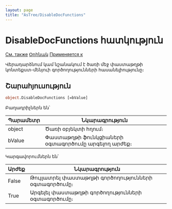 ```yaml
---
layout: page
title: "AsTree/DisableDocFunctions"
---
```

# DisableDocFunctions հատկություն

[См. также](../Astree.html) [Օրինակ](../../Examples/E_AsTree.html) [Применяется к](../Astree.md)

Վերադարձնում կամ նշանակում է ծառի մեջ փաստաթղթի կոնտեքստ-մենյուի գործողությունների հասանելիությունը։


## Շարահյուսություն

``` vb
object.DisableDocFunctions [=bValue]
```
Բաղադրիչներն են՝ 

| Պարամետր | Նկարագրություն |
|--|--|
| object |  Ծառի օբյեկտի հղում։|
| bValue | Փաստաթղթի ֆունկցիաների օգտագործումը արգելող արժեք։ |


Կարգավորումներն են՝


| Արժեք | Նկարագրություն |
|--|--|
| False | Թույլատրել փաստաթղթի գործողությունների օգտագործումը։ |
| True | Արգելել փաստաթղթի գործողությունների օգտագործումը։ |

